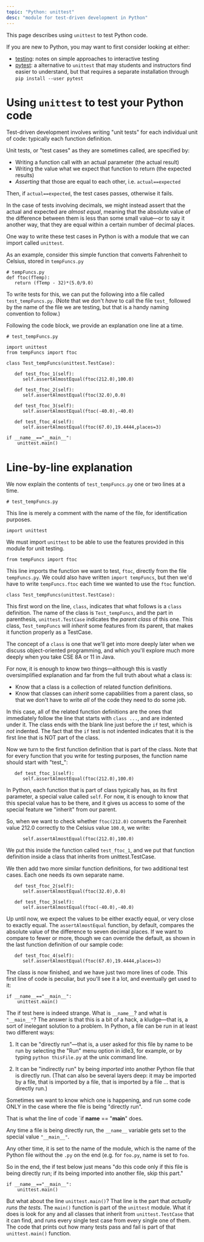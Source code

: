 ```yaml
---
topic: "Python: unittest"
desc: "module for test-driven development in Python"
---
```


This page describes using `unittest` to test Python code.

If you are new to Python, you may want to first consider looking at either:
* [testing](/ptopics/testing): notes on simple approaches to interactive testing
* [pytest](/ptopics/pytest): a alternative to `unittest` that may students and instructors find easier to understand, but that requires a separate installation through `pip install --user pytest`

# Using `unittest` to test your Python code

Test-driven development involves writing "unit tests" for each individual
unit of code: typically each function definition.

Unit tests, or "test cases" as they are sometimes called, are specified
by:

* Writing a function call with an actual parameter (the actual result)
* Writing the value what we expect that function to return (the expected results)
* *Asserting* that those are equal to each other, i.e. `actual==expected`

Then, if `actual==expected`, the test cases passes, otherwise it fails.

In the case of tests involving decimals, we might instead assert that
the actual and expected are *almost equal*, meaning that the absolute
value of the difference between them is less than some small
value&mdash;or to say it another way, that they are equal within a
certain number of decimal places.

One way to write these test cases in Python is with a module that we can
import called `unittest`.  

As an example, consider this simple function that converts Fahrenheit
to Celsius, stored in `tempFuncs.py`

```
# tempFuncs.py
def ftoc(fTemp):
   return (fTemp - 32)*(5.0/9.0)
```

To write tests for this, we can put the following into a file called
`test_tempFuncs.py`.  (Note that we don't *have* to call the file `test_` followed by the name of the file we are testing, but that is a handy naming convention to follow.)

Following the code block, we provide an explanation one line at a time.

```
# test_tempFuncs.py

import unittest
from tempFuncs import ftoc

class Test_tempFuncs(unittest.TestCase):

   def test_ftoc_1(self):
      self.assertAlmostEqual(ftoc(212.0),100.0)

   def test_ftoc_2(self):
      self.assertAlmostEqual(ftoc(32.0),0.0)

   def test_ftoc_3(self):
      self.assertAlmostEqual(ftoc(-40.0),-40.0)

   def test_ftoc_4(self):
      self.assertAlmostEqual(ftoc(67.0),19.4444,places=3)

if __name__=="__main__":
    unittest.main()
```

# Line-by-line explanation

We now explain the contents of `test_tempFuncs.py` one or two lines at a time.


```
# test_tempFuncs.py
```

This line is merely a comment with the name of the file, for identification purposes.

```
import unittest
```

We must import `unittest` to be able to use the features provided in this module for unit testing.


```
from tempFuncs import ftoc
```

This line imports the function we want to test, `ftoc`, directly from the file `tempFuncs.py`.  We could also have written `import tempFuncs`, but then we'd have to write `tempFuncs.ftoc` each time we wanted to use the `ftoc` function.

```
class Test_tempFuncs(unittest.TestCase):
```

This first word on the line, `class`, indicates that what follows is a
`class` definition.  The name of the class is `Test_tempFuncs`, and the
part in parenthesis, `unittest.TestCase` indicates the *parent class* of
this one.    This class, `Test_tempFuncs` will *inherit* some features from
its parent, that makes it function properly as a TestCase.   

The concept of a `class` is one that we'll get into more
deeply later when we discuss object-oriented programming, and which
you'll explore much more deeply when you take CSE 8A or 11 in Java.

For now, it is enough to know two things&mdash;although this is vastly
oversimplified explanation and far from the full truth about what a class
is: 
* Know that a class is a collection of related function definitions.  
* Know that classes can *inherit* some capabilities from a parent class,
   so that we don't have to write *all* of the code they need to do some job.

In this case, all of the related function definitions are the ones that 
immediately follow the line that starts with `class ...`, and are indented
under it.    The class ends with the blank line just before the `if` test,
which is *not* indented.   The fact that the `if` test is not indented
indicates that it is the first line that is NOT part of the class.

Now we turn to the first function definition that is part of the class. Note that for every function that you write for testing purposes, the function name should start with "test_":

```
   def test_ftoc_1(self):
      self.assertAlmostEqual(ftoc(212.0),100.0)
```

In Python, each function that is part of class typically has, as its first
parameter, a special value called `self`.   For now, it is enough to know
that this special value has to be there, and it gives us access to some of 
the special feature we "inherit" from our parent.  

So, when we want to check whether `ftoc(212.0)` converts the Farenheit value
212.0 correctly to the Celsius value `100.0`, we write:

```
      self.assertAlmostEqual(ftoc(212.0),100.0)
```

We put this inside the function called `test_ftoc_1`, and we put that
function definition inside a class that inherits from unittest.TestCase.

We then add two more similar function definitions, for two additional
test cases.  Each one needs its own separate name.

```
   def test_ftoc_2(self):
      self.assertAlmostEqual(ftoc(32.0),0.0)

   def test_ftoc_3(self):
      self.assertAlmostEqual(ftoc(-40.0),-40.0)
```

Up until now, we expect the values to be either exactly equal, or very close
to exactly equal.  The `assertAlmostEqual` function, by default, compares
the absolute value of the difference to seven decimal places.  If we want to
compare to fewer or more, though we can override the default, as shown
in the last function definition of our sample code:

```
   def test_ftoc_4(self):
      self.assertAlmostEqual(ftoc(67.0),19.4444,places=3)
```

The class is now finished, and we have just two more lines of code.  This
first line of code is peculiar, but you'll see it a lot, and eventually get
used to it:

```
if __name__=="__main__":
    unittest.main()
```

The if test here is indeed strange.  What is `__name__`?  and what is `"__main__"`?  The answer is that this is a bit of a hack, a kludge&mdash;that is, a sort of inelegant solution to a problem.    In Python, a file can be run in at least two different ways:

1.  It can be "directly run"&mdash;that is, a user asked for this file
    by name to be run by selecting the "Run" menu option in idle3, for
    example, or by typing `python thisFile.py` at the unix command line.

2.  It can be "indirectly run" by being *imported* into another Python
    file that is directly run.  (That can also be several layers deep: it
    may be imported by a file, that is imported by a file, that is
    imported by a file ... that is directly run.)

Sometimes we want to know which one is happening, and run some code
ONLY in the case where the file is being "directly run".

That is what the line of code `if __name__ == "__main__" does.

Any time a file is being directly run, the `__name__` variable gets set to
the special value `"__main__"`.   

Any other time, it is set to the name of the module, which is the name
of the Python file without the `.py` on the end (e.g. for `foo.py`,
name is set to `foo`.

So in the end, the if test below just means "do this code only if this 
file is being directly run; if its being imported into another file,
skip this part."

```
if __name__=="__main__":
    unittest.main()
```

But what about the line `unittest.main()`?  That line is the part that
*actually runs the tests*.  The `main()` function is part of the `unittest`
module. What it does is look for any and all classes that inherit from
`unittest.TestCase` that it can find, and runs every single test case
from every single one of them.   The code that prints out how many tests
pass and fail is part of that `unittest.main()` function.

